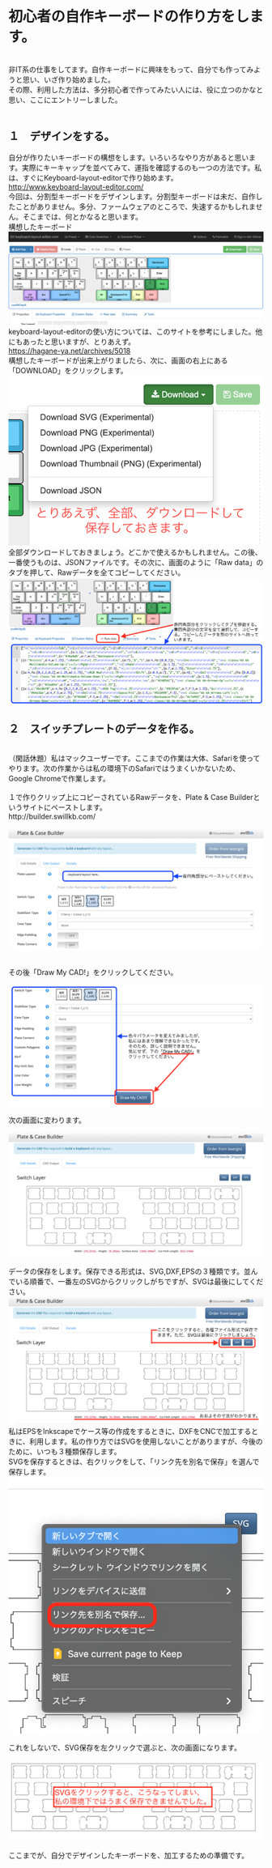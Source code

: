 # 初心者の自作キーボードの作り方をします。
<br>
非IT系の仕事をしてます。自作キーボードに興味をもって、自分でも作ってみようと思い、いざ作り始めました。<br>
その際、利用した方法は、多分初心者で作ってみたい人には、役に立つのかなと思い、ここにエントリーしました。<br>
<br>

## １　デザインをする。<br>

自分が作りたいキーボードの構想をします。いろいろなやり方があると思います。実際にキーキャップを並べてみて、運指を確認するのも一つの方法です。私は、すぐにKeyboard-layout-editorで作り始めます。<br>
http://www.keyboard-layout-editor.com/
<br>
今回は、分割型キーボードをデザインします。分割型キーボードは未だ、自作したことがありません。多分、ファームウェアのところで、失速するかもしれません。そこまでは、何とかなると思います。<br>
構想したキーボード<br>
![構想したキーボード](img/img001.png)
keyboard-layout-editorの使い方については、このサイトを参考にしました。他にもあったと思いますが、とりあえず。<br>
https://hagane-ya.net/archives/5018
<br>
構想したキーボードが出来上がりましたら、次に、画面の右上にある「DOWNLOAD」をクリックします。
![画面の右上](img/img002.png)
全部ダウンロードしておきましょう。どこかで使えるかもしれません。この後、一番使うものは、JSONファイルです。その次に、画面のように「Raw data」のタブを押して、Rawデータを全てコピーしてください。<br>
![RAWデータのコピー](img/img003.png)
<br>

## ２　スイッチプレートのデータを作る。

<br>
（閑話休題）私はマックユーザーです。ここまでの作業は大体、Safariを使ってやります。次の作業からは私の環境下のSafariではうまくいかないため、Google Chromeで作業します。<br>
<br>
１で作りクリップ上にコピーされているRawデータを、Plate & Case Builderというサイトにペーストします。<br>
http://builder.swillkb.com/
<br>

![ペースト](img/img004.png)

<br>
その後「Draw My CAD!」をクリックしてください。<br>

![クリック](img/img005.png)

次の画面に変わります。<br>

![画面がかわります](img/img006.png)

データの保存をします。保存できる形式は、SVG,DXF,EPSの３種類です。並んでいる順番で、一番左のSVGからクリックしがちですが、SVGは最後にしてください。
![データを保存](img/img007.png)
私はEPSをInkscapeでケース等の作成をするときに、DXFをCNCで加工するときに、利用します。私の作り方ではSVGを使用しないことがありますが、今後のために、いつも３種類保存します。<br>
SVGを保存するときは、右クリックをして、「リンク先を別名で保存」を選んで保存します。
![SVGの保存の仕方](img/img008.png)

これをしないで、SVG保存を左クリックで選ぶと、次の画面になります。<br>

![やっちゃった画面](img/img009.png)

ここまでが、自分でデザインしたキーボードを、加工するための準備です。<br>

